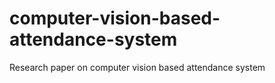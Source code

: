 # computer-vision-based-attendance-system
Research paper on computer vision based attendance system
